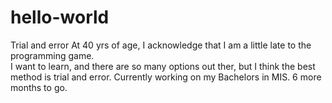 # hello-world
Trial and error
At 40 yrs of age, I acknowledge that I am a little late to the programming game.  
I want to learn, and there are so many options out ther, but I think the best method
is trial and error. Currently working on my Bachelors in MIS.  6 more months to go.
